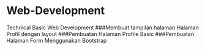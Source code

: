 # Web-Development
Technical Basic Web Development
###Membuat tampilan halaman Halaman Profil dengan layout
###Pembuatan Halaman Profile Basic
###Pembuatan Halaman Form Menggunakan Bootstrap
